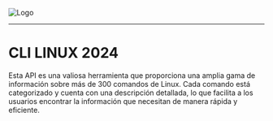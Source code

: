 
![Logo](https://github.com/chelitodelgado/lotedeimagenes/blob/main/API/marca_agua.png?raw=true)

---

# CLI LINUX 2024

Esta API es una valiosa herramienta que proporciona una amplia gama de información sobre más de 300 comandos de Linux. Cada comando está categorizado y cuenta con una descripción detallada, lo que facilita a los usuarios encontrar la información que necesitan de manera rápida y eficiente.
